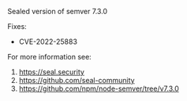 Sealed version of semver 7.3.0

Fixes:
- CVE-2022-25883

For more information see:
  1. https://seal.security
  2. https://github.com/seal-community
  3. https://github.com/npm/node-semver/tree/v7.3.0
